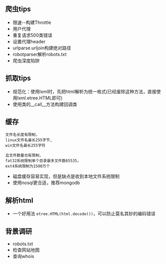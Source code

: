 ## 爬虫tips
* 限速--构建Throttle
* 用户代理
* 重复请求500类错误
* 设置代理header
* urlparse.urljoin构建绝对路径
* robotparser解析robots.txt
* 爬虫深度陷阱

## 抓取tips
* 规范化：使用lxml时，先把html解析为统一格式(已经废除这种方法，直接使用lxml.etree.HTML即可)
* 使用类的__call__方法构建回调类

## 缓存
<!---->
	文件名长度有限制，
	linux文件名最长255字节, 	
	win文件名最长255字符
	
	且文件数量也有限制，
	fat32系统限制单个目录最多文件数65535，
	ext4系统限制为1500万个

* 磁盘缓存容易实现，但是缺点是收到本地文件系统限制
* 使用nosql更合适，推荐mongodb

## 解析html

- 一个好用法	`etree.HTML(html.decode())`，可以防止莫名其妙的编码错误
	
	

## 背景调研
* robots.txt
* 检查网站地图
* 查询whois